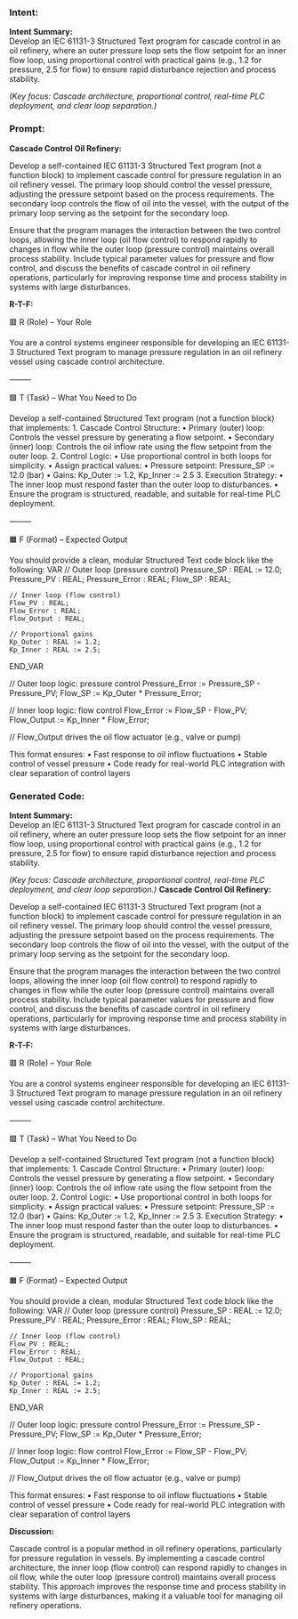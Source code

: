 ### Intent:
**Intent Summary:**  
Develop an IEC 61131-3 Structured Text program for cascade control in an oil refinery, where an outer pressure loop sets the flow setpoint for an inner flow loop, using proportional control with practical gains (e.g., 1.2 for pressure, 2.5 for flow) to ensure rapid disturbance rejection and process stability.  

*(Key focus: Cascade architecture, proportional control, real-time PLC deployment, and clear loop separation.)*

### Prompt:
**Cascade Control Oil Refinery:**

Develop a self-contained IEC 61131-3 Structured Text program (not a function block) to implement cascade control for pressure regulation in an oil refinery vessel. The primary loop should control the vessel pressure, adjusting the pressure setpoint based on the process requirements. The secondary loop controls the flow of oil into the vessel, with the output of the primary loop serving as the setpoint for the secondary loop.

Ensure that the program manages the interaction between the two control loops, allowing the inner loop (oil flow control) to respond rapidly to changes in flow while the outer loop (pressure control) maintains overall process stability. Include typical parameter values for pressure and flow control, and discuss the benefits of cascade control in oil refinery operations, particularly for improving response time and process stability in systems with large disturbances.

**R-T-F:**

🟥 R (Role) – Your Role

You are a control systems engineer responsible for developing an IEC 61131-3 Structured Text program to manage pressure regulation in an oil refinery vessel using cascade control architecture.

⸻

🟩 T (Task) – What You Need to Do

Develop a self-contained Structured Text program (not a function block) that implements:
	1.	Cascade Control Structure:
	•	Primary (outer) loop: Controls the vessel pressure by generating a flow setpoint.
	•	Secondary (inner) loop: Controls the oil inflow rate using the flow setpoint from the outer loop.
	2.	Control Logic:
	•	Use proportional control in both loops for simplicity.
	•	Assign practical values:
	•	Pressure setpoint: Pressure_SP := 12.0 (bar)
	•	Gains: Kp_Outer := 1.2, Kp_Inner := 2.5
	3.	Execution Strategy:
	•	The inner loop must respond faster than the outer loop to disturbances.
	•	Ensure the program is structured, readable, and suitable for real-time PLC deployment.

⸻

🟧 F (Format) – Expected Output

You should provide a clean, modular Structured Text code block like the following:
VAR
    // Outer loop (pressure control)
    Pressure_SP : REAL := 12.0;
    Pressure_PV : REAL;
    Pressure_Error : REAL;
    Flow_SP : REAL;

    // Inner loop (flow control)
    Flow_PV : REAL;
    Flow_Error : REAL;
    Flow_Output : REAL;

    // Proportional gains
    Kp_Outer : REAL := 1.2;
    Kp_Inner : REAL := 2.5;
END_VAR

// Outer loop logic: pressure control
Pressure_Error := Pressure_SP - Pressure_PV;
Flow_SP := Kp_Outer * Pressure_Error;

// Inner loop logic: flow control
Flow_Error := Flow_SP - Flow_PV;
Flow_Output := Kp_Inner * Flow_Error;

// Flow_Output drives the oil flow actuator (e.g., valve or pump)

This format ensures:
	•	Fast response to oil inflow fluctuations
	•	Stable control of vessel pressure
	•	Code ready for real-world PLC integration with clear separation of control layers

### Generated Code:
**Intent Summary:**  
Develop an IEC 61131-3 Structured Text program for cascade control in an oil refinery, where an outer pressure loop sets the flow setpoint for an inner flow loop, using proportional control with practical gains (e.g., 1.2 for pressure, 2.5 for flow) to ensure rapid disturbance rejection and process stability.  

*(Key focus: Cascade architecture, proportional control, real-time PLC deployment, and clear loop separation.)*
**Cascade Control Oil Refinery:**

Develop a self-contained IEC 61131-3 Structured Text program (not a function block) to implement cascade control for pressure regulation in an oil refinery vessel. The primary loop should control the vessel pressure, adjusting the pressure setpoint based on the process requirements. The secondary loop controls the flow of oil into the vessel, with the output of the primary loop serving as the setpoint for the secondary loop.

Ensure that the program manages the interaction between the two control loops, allowing the inner loop (oil flow control) to respond rapidly to changes in flow while the outer loop (pressure control) maintains overall process stability. Include typical parameter values for pressure and flow control, and discuss the benefits of cascade control in oil refinery operations, particularly for improving response time and process stability in systems with large disturbances.

**R-T-F:**

🟥 R (Role) – Your Role

You are a control systems engineer responsible for developing an IEC 61131-3 Structured Text program to manage pressure regulation in an oil refinery vessel using cascade control architecture.

⸻

🟩 T (Task) – What You Need to Do

Develop a self-contained Structured Text program (not a function block) that implements:
	1.	Cascade Control Structure:
	•	Primary (outer) loop: Controls the vessel pressure by generating a flow setpoint.
	•	Secondary (inner) loop: Controls the oil inflow rate using the flow setpoint from the outer loop.
	2.	Control Logic:
	•	Use proportional control in both loops for simplicity.
	•	Assign practical values:
	•	Pressure setpoint: Pressure_SP := 12.0 (bar)
	•	Gains: Kp_Outer := 1.2, Kp_Inner := 2.5
	3.	Execution Strategy:
	•	The inner loop must respond faster than the outer loop to disturbances.
	•	Ensure the program is structured, readable, and suitable for real-time PLC deployment.

⸻

🟧 F (Format) – Expected Output

You should provide a clean, modular Structured Text code block like the following:
VAR
    // Outer loop (pressure control)
    Pressure_SP : REAL := 12.0;
    Pressure_PV : REAL;
    Pressure_Error : REAL;
    Flow_SP : REAL;

    // Inner loop (flow control)
    Flow_PV : REAL;
    Flow_Error : REAL;
    Flow_Output : REAL;

    // Proportional gains
    Kp_Outer : REAL := 1.2;
    Kp_Inner : REAL := 2.5;
END_VAR

// Outer loop logic: pressure control
Pressure_Error := Pressure_SP - Pressure_PV;
Flow_SP := Kp_Outer * Pressure_Error;

// Inner loop logic: flow control
Flow_Error := Flow_SP - Flow_PV;
Flow_Output := Kp_Inner * Flow_Error;

// Flow_Output drives the oil flow actuator (e.g., valve or pump)

This format ensures:
	•	Fast response to oil inflow fluctuations
	•	Stable control of vessel pressure
	•	Code ready for real-world PLC integration with clear separation of control layers

**Discussion:**

Cascade control is a popular method in oil refinery operations, particularly for pressure regulation in vessels. By implementing a cascade control architecture, the inner loop (flow control) can respond rapidly to changes in oil flow, while the outer loop (pressure control) maintains overall process stability. This approach improves the response time and process stability in systems with large disturbances, making it a valuable tool for managing oil refinery operations.
